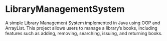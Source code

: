 # LibraryManagementSystem
A simple Library Management System implemented in Java using OOP and ArrayList. This project allows users to manage a library’s books, including features such as adding, removing, searching, issuing, and returning books.
